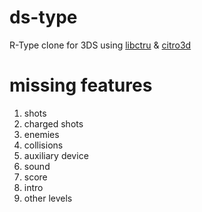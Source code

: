 # ds-type
R-Type clone for 3DS using [libctru](https://github.com/smealum/ctrulib) & [citro3d](https://github.com/fincs/citro3d)

# missing features
1. shots
2. charged shots
3. enemies
4. collisions
5. auxiliary device
6. sound
7. score
8. intro
9. other levels
